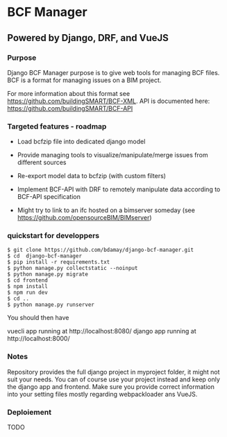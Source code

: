 # BCF Manager
## Powered by Django, DRF, and VueJS

### Purpose

Django BCF Manager purpose is to give web tools for managing BCF files. 
BCF is a format for managing issues on a BIM project. 

For more information about this format see https://github.com/buildingSMART/BCF-XML. 
API is documented here: https://github.com/buildingSMART/BCF-API

### Targeted features  - roadmap 

- Load bcfzip file into dedicated django model
- Provide managing tools to visualize/manipulate/merge issues from different sources
- Re-export model data to bcfzip (with custom filters)
- Implement BCF-API with DRF to remotely manipulate data according to BCF-API specification

- Might try to link to an ifc hosted on a bimserver someday (see https://github.com/opensourceBIM/BIMserver)

### quickstart for developpers

```
$ git clone https://github.com/bdamay/django-bcf-manager.git
$ cd  django-bcf-manager
$ pip install -r requirements.txt 
$ python manage.py collectstatic --noinput
$ python manage.py migrate  
$ cd frontend 
$ npm install
$ npm run dev 
$ cd .. 
$ python manage.py runserver
```

You should then have 

vuecli app running  at http://localhost:8080/
django app running at http://localhost:8000/ 

### Notes 

Repository provides the full django project in myproject folder, it might not suit your needs. 
You can of course use your project instead and keep only the django app and frontend. 
Make sure you provide correct information into your setting files mostly regarding webpackloader ans VueJS.

### Deploiement 

TODO
